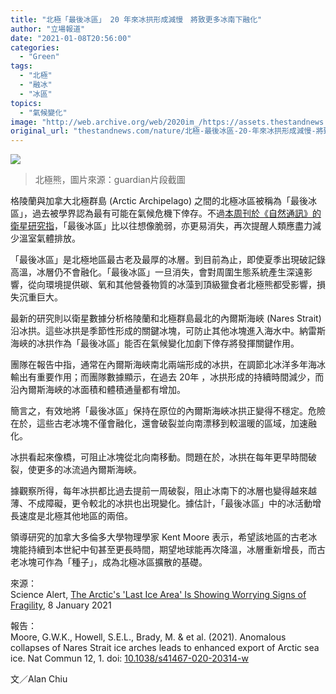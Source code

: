 ```yaml
---
title: "北極「最後冰區」 20 年來冰拱形成減慢　將致更多冰南下融化"
author: "立場報道"
date: "2021-01-08T20:56:00"
categories:
  - "Green"
tags:
  - "北極"
  - "融冰"
  - "冰區"
topics:
  - "氣候變化"
image: "http://web.archive.org/web/2020im_/https://assets.thestandnews.com/media/photos/Screen20Shot202018-03-0720at205.33.4020PM_y59EA.png"
original_url: "thestandnews.com/nature/北極-最後冰區-20-年來冰拱形成減慢-將致更多冰南下融化"
---
```

![](http://web.archive.org/web/2020im_/https://assets.thestandnews.com/media/photos/Screen20Shot202018-03-0720at205.33.4020PM_y59EA.png)
> 北極熊，圖片來源：guardian片段截圖

格陵蘭與加拿大北極群島 (Arctic Archipelago) 之間的北極冰區被稱為「最後冰區」，過去被學界認為最有可能在氣候危機下倖存。不過[本周刊於《自然通訊》的衛星研究指](http://web.archive.org/web/20211229091824/http://doi.org/10.1038/s41467-020-20314-w)，「最後冰區」比以往想像脆弱，亦更易消失，再次提醒人類應盡力減少溫室氣體排放。

「最後冰區」是北極地區最古老及最厚的冰層。到目前為止，即使夏季出現破記錄高溫，冰層仍不會融化。「最後冰區」一旦消失，會對周圍生態系統產生深遠影響，從向環境提供碳、氧和其他營養物質的冰藻到頂級獵食者北極熊都受影響，損失沉重巨大。

最新的研究則以衛星數據分析格陵蘭和北極群島最北的內爾斯海峽 (Nares Strait) 沿冰拱。這些冰拱是季節性形成的關鍵冰塊，可防止其他冰塊進入海水中。納雷斯海峽的冰拱作為「最後冰區」能否在氣候變化加劇下倖存將發揮關鍵作用。

團隊在報告中指，通常在內爾斯海峽南北兩端形成的冰拱，在調節北冰洋多年海冰輸出有重要作用；而團隊數據顯示，在過去 20年 ，冰拱形成的持續時間減少，而沿內爾斯海峽的冰面積和體積通量都有增加。

簡言之，有效地將「最後冰區」保持在原位的內爾斯海峽冰拱正變得不穩定。危險在於，這些古老冰塊不僅會融化，還會破裂並向南漂移到較溫暖的區域，加速融化。

冰拱看起來像橋，可阻止冰塊從北向南移動。問題在於，冰拱在每年更早時間破裂，使更多的冰流過內爾斯海峽。

據觀察所得，每年冰拱都比過去提前一周破裂，阻止冰南下的冰層也變得越來越薄、不成障礙，更令較北的冰拱也出現變化。據估計，「最後冰區」中的冰活動增長速度是北極其他地區的兩倍。

領導研究的加拿大多倫多大學物理學家 Kent Moore 表示，希望該地區的古老冰塊能持續到本世紀中旬甚至更長時間，期望地球能再次降溫，冰層重新增長，而古老冰塊可作為「種子」，成為北極冰區擴散的基礎。

來源：  
Science Alert, [The Arctic's 'Last Ice Area' Is Showing Worrying Signs of Fragility](http://web.archive.org/web/20211229091824/https://www.sciencealert.com/the-arctic-s-last-ice-area-may-not-be-as-resilient-as-we-once-thought), 8 January 2021

報告：  
Moore, G.W.K., Howell, S.E.L., Brady, M. & et al. (2021). Anomalous collapses of Nares Strait ice arches leads to enhanced export of Arctic sea ice. Nat Commun 12, 1. doi: [10.1038/s41467-020-20314-w](http://web.archive.org/web/20211229091824/https://doi.org/10.1038/s41467-020-20314-w)

文／Alan Chiu